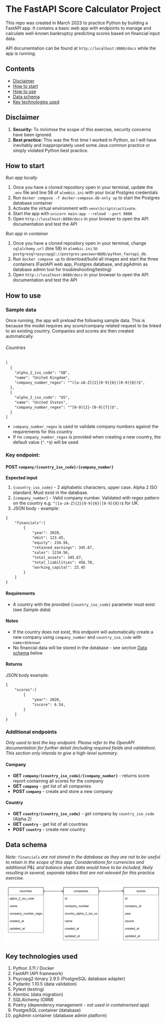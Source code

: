 # The FastAPI Score Calculator Project

This repo was created in March 2023 to practice Python by building a FastAPI app. It contains a basic web app with endpoints to manage and calculate well-known bankruptcy predicting scores based on financial input data.

API documentation can be found at `http://localhost:8080/docs` while the app is running.

## Contents
- [Disclaimer](#disclaimer)
- [How to start](#how-to-start)
- [How to use](#how-to-use)
- [Data schema](#data-schema)
- [Key technologies used](#key-technologies-used)

## Disclaimer
1. **Security:** To minimise the scope of this exercise, security concerns have been ignored.
2. **Best practice:** This was the first time I worked in Python, so I will have inevitably and inappropriately used some Java common practice or simply violated Python best practice.

## How to start
_Run app locally_
1. Once you have a cloned repository open in your terminal, update the `.env` file and line 58 of `alembic.ini` with your local Postgres credentials 
2. Run `docker compose -f docker-compose.db-only up` to start the Postgres database container
3. Activate the virtual environment with `venv\Scripts\activate`.
4. Start the app with `uvicorn main:app --reload --port 8080`
5. Open `http://localhost:8080/docs` in your browser to open the API documentation and test the API

_Run app in container_
1. Once you have a cloned repository open in your terminal, change `sqlalchemy.url` (line 58) in `alembic.ini` to `postgresql+psycopg2://postgres:password@db/python_fastapi_db`.
2. Run `docker compose up` to download/build all images and start the three containers (FastAPI web app, Postgres database, and pgAdmin as database admin tool for troubleshooting/testing)
3. Open `http://localhost:8080/docs` in your browser to open the API documentation and test the API


## How to use
### Sample data

Once running, the app will preload the following sample data. This is because the model requires any score/company related request to be linked to an existing country. Companies and scores are then created automatically.

###### Countries
```
[
  {
    "alpha_2_iso_code": "GB",
    "name": "United Kingdom",
    "company_number_regex": "^([a-zA-Z]{2}[0-9]{6}|[0-9]{8})$",
  },
  {
    "alpha_2_iso_code": "US",
    "name": "United States",
    "company_number_regex": "^[0-9]{2}-[0-9]{7}]$",
  }
]
```
- `company_number_regex` is used to validate company numbers against the requirements for this country
- If no `company_number_regex` is provided when creating a new country, the default value (`^.*$`) will be used


### Key endpoint: 
#### POST `company/{country_iso_code}/{company_number}`

__Expected input__
1. `{country_iso_code}` - 2 alphabetic characters, upper case. Alpha 2 ISO standard. Must exist in the database.
2. `{company_number}` - Valid company number. Validated with regex pattern on the country e.g. `^([a-zA-Z]{2}[0-9]{6}|[0-9]{8})$` for UK.
3. JSON body - example:
```
{
    "financials":[
        {
            "year": 2020,
            "ebit": 123.45,
            "equity": 234.56,
            "retained_earnings": 345.67,
            "sales": 1234.56,
            "total_assets": 345.67,
            "total_liabilities": 456.78,
            "working_capital": 23.45
        }
    ]
}
```
#### Requirements
- A country with the provided `{country_iso_code}` parameter must exist (see _Sample data_)

#### Notes
- If the country does not exist, this endpoint will automatically create a new company using `company_number` and `country_iso_code` with `name`=`Unknown`
- No financial data will be stored in the database - see section [Data schema](#data-schema) below

#### Returns
JSON body example:
```
{
    "scores":[
        {
            "year": 2020,
            "zscore": 6.54,
        }
    ]
}
```

### Additional endpoints
_Only used to test the key endpoint. Please refer to the OpenAPI documentation for further detail (including required fields and validation). This section only intends to give a high-level summary._

#### Company
- __GET `company/{country_iso_code}/{company_number}`__ - returns score report containing all scores for the company
- __GET `company`__ - get list of all companies
- __POST `company`__ - create and store a new company

#### Country
- __GET `country/{country_iso_code}`__ - get company by `country_iso_code` (Alpha 2)
- __GET `country`__ - get list of all countries
- __POST `country`__ - create new country

## Data schema

_Note: `financials` are not stored in the database as they are not to be useful to retain in the scope of this app. Considerations for currencies and additional P&L and balance sheet data would have to be included, likely resulting in several, separate tables that are not relevant for this practice exercise._ 

![diagram-data-schema.png](diagram-data-schema.png)

## Key technologies used

1. Python 3.11 / Docker
2. FastAPI (API framework)
3. Psycopg2-binary 2.9.5 (PostgreSQL database adapter)
4. Pydantic 1.10.5 (data validation)
5. Pytest (testing)
6. Alembic (data migration)
7. SQLAlchemy (ORM)
8. Poetry (dependency management - _not used in containerised app_)
9. PostgreSQL container (database)
10. pgAdmin container (database admin platform)